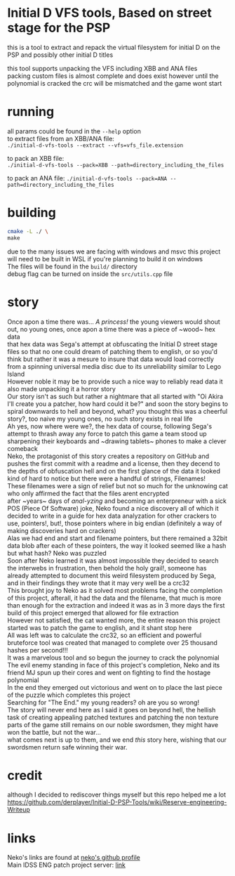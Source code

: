 # Initial D VFS tools, Based on street stage for the PSP  
this is a tool to extract and repack the virtual filesystem for initial D on the PSP and possibly other initial D titles  
  
this tool supports unpacking the VFS including XBB and ANA files  
packing custom files is almost complete and does exist however until the polynomial is cracked the crc will be mismatched and the game wont start  

# running  
all params could be found in the `--help` option  
to extract files from an XBB/ANA file:  
`./initial-d-vfs-tools --extract --vfs=vfs_file.extension`  

to pack an XBB file:  
`./initial-d-vfs-tools --pack=XBB --path=directory_including_the_files`  

to pack an ANA file:
`./initial-d-vfs-tools --pack=ANA --path=directory_including_the_files`  

# building  
```sh
cmake -L ./ \
make
```
due to the many issues we are facing with windows and msvc this project will need to be built in WSL if you're planning to build it on windows  
The files will be found in the `build/` directory  
debug flag can be turned on inside the `src/utils.cpp` file  
  
# story  
Once apon a time there was... *A princess!* the young viewers would shout out, no young ones, once apon a time there was a piece of ~wood~ hex data  
that hex data was Sega's attempt at obfuscating the Initial D street stage files so that no one could dream of patching them to english, or so you'd think but rather it was a mesure to insure that data would load correctly from a spinning universal media disc due to its unreliability similar to Lego Island  
However noble it may be to provide such a nice way to reliably read data it also made unpacking it a horror story  
Our story isn't as such but rather a nightmare that all started with "Oi Akira I'll create you a patcher, how hard could it be?" and soon the story begins to spiral downwards to hell and beyond, what? you thought this was a cheerful story?, too naive my young ones, no such story exists in real life  
Ah yes, now where were we?, the hex data of course, following Sega's attempt to thrash away any force to patch this game a team stood up sharpening their keyboards and ~drawing tablets~ phones to make a clever comeback  
Neko, the protagonist of this story creates a repository on GitHub and pushes the first commit with a readme and a license, then they decend to the depths of obfuscation hell and on the first glance of the data it looked kind of hard to notice but there were a handful of strings, Filenames!  
These filenames were a sign of relief but not so much for the unknowing cat who only affirmed the fact that the files arent encrypted  
after ~years~ days of *anal-yzing* and becoming an enterpreneur with a sick POS (Piece Of Software) joke, Neko found a nice discovery all of which it decided to write in a guide for hex data analyzation for other crackers to use, pointers!, but!, those pointers where in big endian (definitely a way of making discoveries hard on crackers)  
Alas we had end and start and filename pointers, but there remained a 32bit data blob after each of these pointers, the way it looked seemed like a hash but what hash? Neko was puzzled  
Soon after Neko learned it was almost impossible they decided to search the interwebs in frustration, then behold the holy grail!, someone has already attempted to document this weird filesystem produced by Sega, and in their findings they wrote that it may very well be a crc32  
This brought joy to Neko as it solved most problems facing the completion of this project, afterall, it had the data and the filename, that much is more than enough for the extraction and indeed it was as in 3 more days the first build of this project emerged that allowed for file extraction  
However not satisfied, the cat wanted more, the entire reason this project started was to patch the game to english, and it shant stop here  
All was left was to calculate the crc32, so an efficient and powerful bruteforce tool was created that managed to complete over 25 thousand hashes per second!!!  
It was a marvelous tool and so begun the journey to crack the polynomial  
The evil enemy standing in face of this project's completion, Neko and its friend MJ spun up their cores and went on fighting to find the hostage polynomial  
In the end they emerged out victorious and went on to place the last piece of the puzzle which completes this project  
Searching for "The End." my young readers? oh are you so wrong!  
The story will never end here as I said it goes on beyond hell, the hellish task of creating appealing patched textures and patching the non texture parts of the game still remains on our noble swordsmen, they might have won the battle, but not the war...  
what comes next is up to them, and we end *this* story here, wishing that our swordsmen return safe winning their war.  
  
# credit  
although I decided to rediscover things myself but this repo helped me a lot  
https://github.com/derplayer/Initial-D-PSP-Tools/wiki/Reserve-engineering-Writeup  

# links  
Neko's links are found at [neko's github profile](https://github.com/NekoMimiOfficial/NekoMimiOfficial)  
Main IDSS ENG patch project server: [link](http://discord.gg/W9fgesMaau)  
